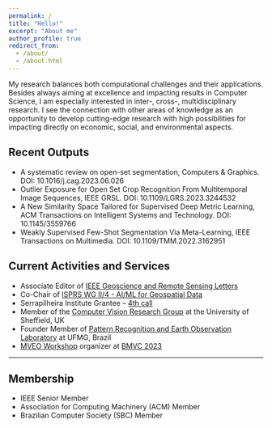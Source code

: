 ```yaml
---
permalink: /
title: "Hello!"
excerpt: "About me"
author_profile: true
redirect_from: 
  - /about/
  - /about.html
---
```


My research balances both computational challenges and their applications. Besides always aiming at excellence and impacting results in Computer Science, I am especially interested in inter-, cross-, multidisciplinary research. I see the connection with other areas of knowledge as an opportunity to develop cutting-edge research with high possibilities for impacting directly on economic, social, and environmental aspects.

Recent Outputs
------

* A systematic review on open-set segmentation, Computers & Graphics. DOI: 10.1016/j.cag.2023.06.026
* Outlier Exposure for Open Set Crop Recognition From Multitemporal Image Sequences, IEEE GRSL. DOI: 10.1109/LGRS.2023.3244532
* A New Similarity Space Tailored for Supervised Deep Metric Learning, ACM Transactions on Intelligent Systems and Technology. DOI: 10.1145/3559766
* Weakly Supervised Few-Shot Segmentation Via Meta-Learning, IEEE Transactions on Multimedia. DOI: 10.1109/TMM.2022.3162951

Current Activities and Services
------

* Associate Editor of [IEEE Geoscience and Remote Sensing Letters]('https://ieeexplore.ieee.org/xpl/RecentIssue.jsp?punumber=8859')
* Co-Chair of [ISPRS WG II/4 - AI/ML for Geospatial Data]('https://www2.isprs.org/commissions/comm2/wg4/')
* Serrapilheira Institute Grantee – [4th call]('https://serrapilheira.org/en/pesquisadores/jefersson-dos-santos/')
* Member of the [Computer Vision Research Group]('https://www.sheffield.ac.uk/dcs/research/groups/computer-vision') at the University of Sheffield, UK
* Founder Member of [Pattern Recognition and Earth Observation Laboratory]('http://patreo.dcc.ufmg.br/') at UFMG, Brazil
* [MVEO Workshop]('https://mveo.github.io/') organizer at [BMVC 2023]('https://bmvc2023.org/')

---

Membership 
------
* IEEE Senior Member
* Association for Computing Machinery (ACM) Member
* Brazilian Computer Society (SBC) Member
